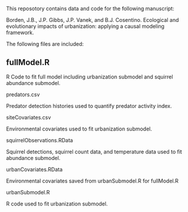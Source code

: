 This reposotory contains data and code for the following manuscript:

Borden, J.B., J.P. Gibbs, J.P. Vanek, and B.J. Cosentino. Ecological and evolutionary impacts of urbanization: applying a causal modeling framework.

The following files are included:

## fullModel.R

R Code to fit full model including urbanization submodel and squirrel abundance submodel.

predators.csv

Predator detection histories used to quantify predator activity index.

siteCovariates.csv

Environmental covariates used to fit urbanization submodel.

squirrelObservations.RData

Squirrel detections, squirrel count data, and temperature data used to fit abundance submodel.

urbanCovariates.RData

Environmental covariates saved from urbanSubmodel.R for fullModel.R

urbanSubmodel.R

R code used to fit urbanization submodel.
